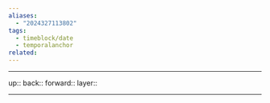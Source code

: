 ```yaml
---
aliases:
  - "2024327113802"
tags:
  - timeblock/date
  - temporalanchor
related:
---
```




***

up:: 
back:: 
forward:: 
layer:: 

***

